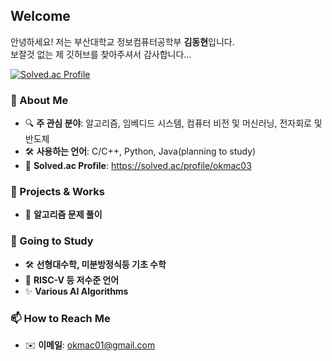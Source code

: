 ## Welcome

안녕하세요! 저는 부산대학교 정보컴퓨터공학부 **김동현**입니다.  
보잘것 없는 제 깃허브를 찾아주셔서 감사합니다...

[![Solved.ac Profile](http://mazassumnida.wtf/api/generate_badge?boj=okmac03)](https://solved.ac/okmac03)

### 🚀 About Me  
- 🔍 **주 관심 분야**: 알고리즘, 임베디드 시스템, 컴퓨터 비전 및 머신러닝, 전자회로 및 반도체
- 🛠️ **사용하는 언어**:  C/C++, Python, Java(planning to study)
- 🌱 **Solved.ac Profile**: https://solved.ac/profile/okmac03
  
### 📌 Projects & Works
- 🔢 **알고리즘 문제 풀이**

### 🎯 Going to Study
- 🛠️ **선형대수학, 미분방정식등 기초 수학**
- 📡 **RISC-V 등 저수준 언어**
- ✨ **Various AI Algorithms**
  
### 📫 How to Reach Me  
- ✉️ **이메일**: okmac01@gmail.com
